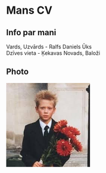 #  **Mans CV**
## Info par mani
Vards, Uzvārds - Ralfs Daniels Ūks  
Dzīves vieta - Ķekavas Novads, Baloži
## Photo
![alt text](username.jpg)

